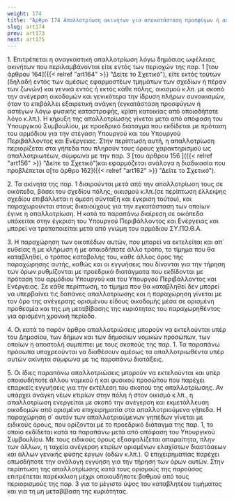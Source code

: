 ```yaml
---
weight: 174
title: "Άρθρο 174 Απαλλοτρίωση ακινήτων για αποκατάσταση προσφύγων ή αστέγων λόγω φυσικής καταστροφής"
slug: art174
prev: art173
next: art175
---
```


1\. Επιτρέπεται η αναγκαστική απαλλοτρίωση λόγω δημόσιας ωφέλειας ακινήτων που περιλαμβάνονται είτε εντός των περιοχών της παρ. 1 [του άρθρου 164]({{< relref "art164" >}} "Δείτε το Σχετικό"), είτε εκτός τούτων (δηλαδή εντός των αμέσως εφαρμοστέων τμημάτων των σχεδίων ή πέραν των ζωνών) και γενικά εντός ή εκτός κάθε πόλης, οικισμού κ.λπ. με σκοπό την ανέγερση οικοδομών και γενικότερα την ίδρυση πλήρων συνοικισμών, όταν το επιβάλλει εξαιρετική ανάγκη (εγκατάσταση προσφύγων ή αστέγων λόγω φυσικής καταστροφής, κρίση κατοικίας από οποιοδήποτε λόγο κ.λπ.). Η κήρυξη της απαλλοτρίωσης γίνεται μετά από απόφαση του Υπουργικού Συμβουλίου, με προεδρικό διάταγμα που εκδίδεται με πρόταση του αρμόδιου για την στέγαση Υπουργού και του Υπουργού Περιβάλλοντος και Ενέργειας. Στην περίπτωση αυτή, η απαλλοτρίωση περιορίζεται στα γήπεδα που πληρούν τους όρους χαρακτηρισμού ως απαλλοτριωτέων, σύμφωνα με την παρ. 3 [του άρθρου 156 ]({{< relref "art156" >}} "Δείτε το Σχετικό")και εφαρμόζεται ανάλογα η διαδικασία που προβλέπεται σ[το άρθρο 162]({{< relref "art162" >}} "Δείτε το Σχετικό").

2\. Τα ακίνητα της παρ. 1 διαιρούνται μετά από την απαλλοτρίωση τους σε οικόπεδα, βάσει του σχεδίου πόλης, οικισμού κ.λπ.(σε περίπτωση έλλειψης σχεδίου επιβάλλεται η άμεση σύνταξη και έγκριση τούτου), και παραχωρούνται στους δικαιούχους για την εγκατάσταση των οποίων έγινε η απαλλοτρίωση. Η κατά τα παραπάνω διαίρεση σε οικόπεδα υπόκειται στην έγκριση του Υπουργού Περιβάλλοντος και Ενέργειας και μπορεί να τροποποιείται μετά από γνώμη του αρμόδιου ΣΥ.ΠΟ.Θ.Α.

3\. Η παραχώρηση των οικοπέδων αυτών, που μπορεί να εκτελείται και απ΄ ευθείας ή με κλήρωση ή με οποιοδήποτε άλλο τρόπο, το τίμημα που θα καταβληθεί, ο τρόπος καταβολής του, κάθε άλλος όρος της παραχώρησης αυτής, καθώς και οι εγγυήσεις που δίνονται για την τήρηση των όρων ρυθμίζονται με προεδρικά διατάγματα που εκδίδονται με πρόταση του αρμόδιου Υπουργού και του Υπουργού Περιβάλλοντος και Ενέργειας. Σε κάθε περίπτωση, το τίμημα που θα καταβληθεί δεν μπορεί να υπερβαίνει τις δαπάνες απαλλοτρίωσης και η παραχώρηση γίνεται με τον όρο της ανέγερσης ορισμένου είδους οικοδομής μέσα σε ορισμένη προθεσμία και της μη μεταβίβασης της κυριότητας του παραχωρηθέντος για ορισμένη χρονική περίοδο.

4\. Οι κατά το παρόν άρθρο απαλλοτριώσεις μπορούν να εκτελούνται υπέρ του Δημοσίου, των δήμων και των δημοσίων νομικών προσώπων, των οποίων η αποστολή συμπίπτει με τους σκοπούς της παρ. 1. Τα παραπάνω πρόσωπα υποχρεούνται να διαθέσουν αμέσως τα απαλλοτριωθέντα υπέρ αυτών ακίνητα σύμφωνα με τις παραπάνω διατάξεις.

5\. Οι ίδιες παραπάνω απαλλοτριώσεις μπορούν να εκτελούνται και υπέρ οποιουδήποτε άλλου νομικού ή και φυσικού προσώπου που παρέχει επαρκείς εγγυήσεις για την εκτέλεση του σκοπού της απαλλοτρίωσης. Αν υπάρχει ανάγκη νέων κτιρίων στην πόλη ή στον οικισμό κ.λπ., η απαλλοτρίωση ενεργείται με σκοπό την ανέγερση και εκμετάλλευση οικοδομών από ορισμένο επιχειρηματία στα απαλλοτριούμενα γήπεδα. Η παραχώρηση σ΄ αυτόν των απαλλοτριούμενων γηπέδων γίνεται με ειδικούς όρους, που ορίζονται με το προεδρικό διάταγμα της παρ. 1, το οποίο εκδίδεται κατά τα παραπάνω μετά από απόφαση του Υπουργικού Συμβουλίου. Με τους ειδικούς όρους εξασφαλίζεται απαραίτητα, πλην των άλλων, η ταχεία ανέγερση κτιρίων ορισμένων ελαχίστων διαστάσεων και άλλων γενικής φύσης έργων (οδών κ.λπ.). Ο επιχειρηματίας παρέχει οπωσδήποτε την ανάλογη εγγύηση για την τήρηση των όρων αυτών. Στην περίπτωση της απαλλοτρίωσης κατά τους ορισμούς της παρούσας επιτρέπεται παρέκκλιση μέχρι οποιουδήποτε βαθμού από τους περιορισμούς της παρ. 3 για το μέγιστο ύψος του καταβλητέου τιμήματος και για τη μη μεταβίβαση της κυριότητας.


